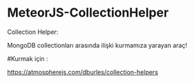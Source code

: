 # MeteorJS-CollectionHelper

Collection Helper:

MongoDB collectionları arasında ilişki kurmamıza yarayan araç!


#Kurmak için :

https://atmospherejs.com/dburles/collection-helpers
